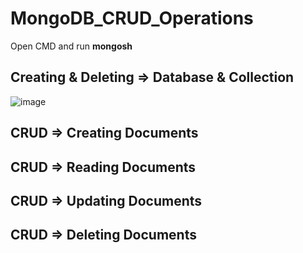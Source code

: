 # MongoDB_CRUD_Operations


Open CMD and run **mongosh**

## Creating & Deleting => Database & Collection
![image](https://github.com/Asavei16/MongoDB_CRUD_Operations/assets/57408487/72d103e7-5420-4772-9d12-d4bee229c1d4)

## CRUD => Creating Documents

## CRUD => Reading Documents

## CRUD => Updating Documents

## CRUD => Deleting Documents
